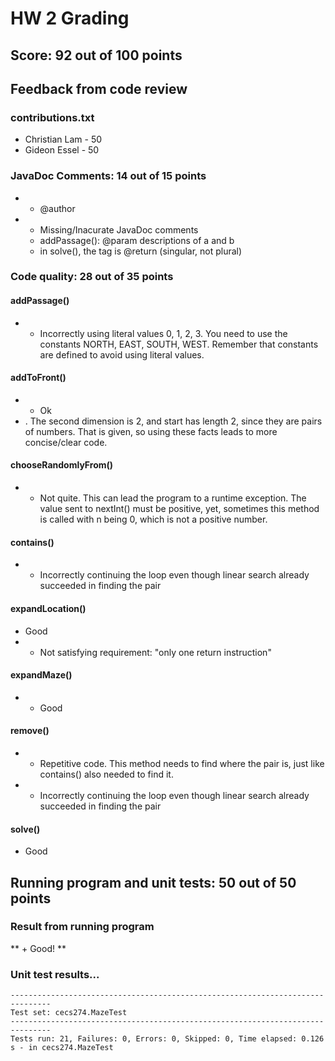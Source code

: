 # HW 2 Grading

## Score: 92 out of 100 points

## Feedback from code review

### contributions.txt
* Christian Lam - 50
* Gideon Essel - 50

### JavaDoc Comments: 14 out of 15 points

* + @author
* - Missing/Inacurate JavaDoc comments
  * addPassage(): @param descriptions of a and b
  * in solve(), the tag is @return (singular, not plural)

### Code quality: 28 out of 35 points

#### addPassage()

* - Incorrectly using literal values 0, 1, 2, 3. You need to use the constants NORTH, EAST, SOUTH, WEST. Remember that constants are defined to avoid using literal values.

#### addToFront()

* + Ok
* . The second dimension is 2, and start has length 2, since they are pairs of numbers. That is given, so using these facts leads to more concise/clear code.

#### chooseRandomlyFrom()

* - Not quite. This can lead the program to a runtime exception. The value sent to nextInt() must be positive, yet, sometimes this method is called with n being 0, which is not a positive number.

#### contains()

* - Incorrectly continuing the loop even though linear search already succeeded in finding the pair

#### expandLocation()

* Good
* - Not satisfying requirement: "only one return instruction"

#### expandMaze()

* + Good

#### remove()

* - Repetitive code. This method needs to find where the pair is, just like contains() also needed to find it. 
* - Incorrectly continuing the loop even though linear search already succeeded in finding the pair


#### solve()

+ Good

## Running program and unit tests: 50 out of 50 points
### Result from running program
** + Good! **

### Unit test results...
```
-------------------------------------------------------------------------------
Test set: cecs274.MazeTest
-------------------------------------------------------------------------------
Tests run: 21, Failures: 0, Errors: 0, Skipped: 0, Time elapsed: 0.126 s - in cecs274.MazeTest
```
